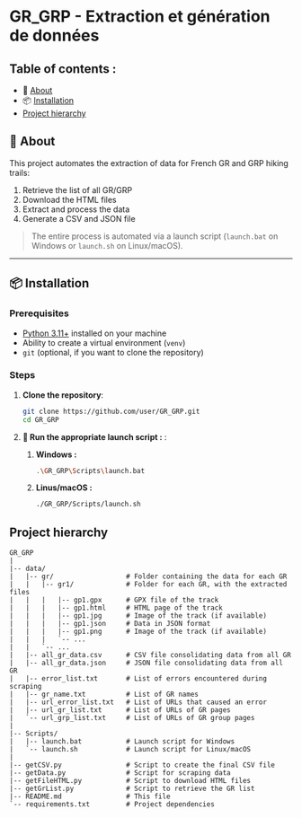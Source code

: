 # GR_GRP - Extraction et génération de données

## Table of contents :

- 📖 [About](#-about)  
- 📦 [Installation](#-installation)  
- [Project hierarchy](#project-hierarchy)  

## 📖 About  

This project automates the extraction of data for French GR and GRP hiking trails:  
1. Retrieve the list of all GR/GRP  
2. Download the HTML files  
3. Extract and process the data  
4. Generate a CSV and JSON file  

> The entire process is automated via a launch script (`launch.bat` on Windows or `launch.sh` on Linux/macOS).

---

## 📦 Installation  

### Prerequisites  

- [Python 3.11+](https://www.python.org/downloads/) installed on your machine  
- Ability to create a virtual environment (`venv`)  
- `git` (optional, if you want to clone the repository)  

### Steps  

1. **Clone the repository**:  

   ```bash
   git clone https://github.com/user/GR_GRP.git
   cd GR_GRP
   ```

2. **🚀 Run the appropriate launch script :** : 
   
   1. **Windows :**
        ```bash
        .\GR_GRP\Scripts\launch.bat
        ```

   2. **Linus/macOS :**
        ```bash
        ./GR_GRP/Scripts/launch.sh
        ```

## Project hierarchy
```texte
GR_GRP
|
|-- data/
|   |-- gr/                  # Folder containing the data for each GR
|   |   |-- gr1/             # Folder for each GR, with the extracted files
|   |   |   |-- gp1.gpx      # GPX file of the track
|   |   |   |-- gp1.html     # HTML page of the track
|   |   |   |-- gp1.jpg      # Image of the track (if available)
|   |   |   |-- gp1.json     # Data in JSON format
|   |   |   |-- gp1.png      # Image of the track (if available)
|   |   |   `-- ...
|   |   `-- ...
|   |-- all_gr_data.csv      # CSV file consolidating data from all GR
|   |-- all_gr_data.json     # JSON file consolidating data from all GR
|   |-- error_list.txt       # List of errors encountered during scraping
|   |-- gr_name.txt          # List of GR names
|   |-- url_error_list.txt   # List of URLs that caused an error
|   |-- url_gr_list.txt      # List of URLs of GR pages
|   `-- url_grp_list.txt     # List of URLs of GR group pages
|
|-- Scripts/
|   |-- launch.bat           # Launch script for Windows
|   `-- launch.sh            # Launch script for Linux/macOS
|
|-- getCSV.py                # Script to create the final CSV file
|-- getData.py               # Script for scraping data
|-- getFileHTML.py           # Script to download HTML files
|-- getGrList.py             # Script to retrieve the GR list
|-- README.md                # This file
`-- requirements.txt         # Project dependencies
```
